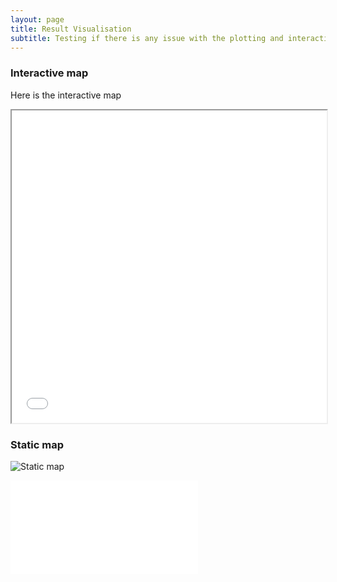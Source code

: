 ```yaml
---
layout: page
title: Result Visualisation
subtitle: Testing if there is any issue with the plotting and interactive plot
---
```


### Interactive map

Here is the interactive map

<iframe src="assets\html\gf_reviews_map.html" width="100%" height="500px"></iframe>

### Static map

![Static map](assets\img_ada\assets/img_ada/static_map.png)

![Interactive map](assets\img_ada\assets/html/interactive_map.html)